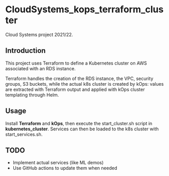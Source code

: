# CloudSystems_kops_terraform_cluster
Cloud Systems project 2021/22.

## Introduction
This project uses Terraform to define a Kubernetes cluster on AWS associated with an RDS instance.

Terraform handles the creation of the RDS instance, the VPC, security groups, S3 buckets, while the actual k8s cluster is created by kOps: values are extracted with Terraform output and applied with kOps cluster templating through Helm.

## Usage
Install **Terraform** and **kOps**, then execute the start_cluster.sh script in **kubernetes_cluster**.
Services can then be loaded to the k8s cluster with start_services.sh.

## TODO
- Implement actual services (like ML demos)
- Use GitHub actions to update them when needed
